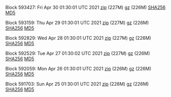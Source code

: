 Block 593427: Fri Apr 30 01:30:01 UTC 2021 [zip](https://files.01coin.io/mainnet/2021-04-30/bootstrap.dat.zip) (227M) [gz](https://files.01coin.io/mainnet/2021-04-30/bootstrap.dat.tar.gz) (226M) [SHA256](https://files.01coin.io/mainnet/2021-04-30/sha256.txt) [MD5](https://files.01coin.io/mainnet/2021-04-30/md5.txt)

Block 593159: Thu Apr 29 01:30:01 UTC 2021 [zip](https://files.01coin.io/mainnet/2021-04-29/bootstrap.dat.zip) (227M) [gz](https://files.01coin.io/mainnet/2021-04-29/bootstrap.dat.tar.gz) (226M) [SHA256](https://files.01coin.io/mainnet/2021-04-29/sha256.txt) [MD5](https://files.01coin.io/mainnet/2021-04-29/md5.txt)

Block 592829: Wed Apr 28 01:30:01 UTC 2021 [zip](https://files.01coin.io/mainnet/2021-04-28/bootstrap.dat.zip) (227M) [gz](https://files.01coin.io/mainnet/2021-04-28/bootstrap.dat.tar.gz) (226M) [SHA256](https://files.01coin.io/mainnet/2021-04-28/sha256.txt) [MD5](https://files.01coin.io/mainnet/2021-04-28/md5.txt)

Block 592529: Tue Apr 27 01:30:02 UTC 2021 [zip](https://files.01coin.io/mainnet/2021-04-27/bootstrap.dat.zip) (227M) [gz](https://files.01coin.io/mainnet/2021-04-27/bootstrap.dat.tar.gz) (226M) [SHA256](https://files.01coin.io/mainnet/2021-04-27/sha256.txt) [MD5](https://files.01coin.io/mainnet/2021-04-27/md5.txt)

Block 592059: Mon Apr 26 01:30:01 UTC 2021 [zip](https://files.01coin.io/mainnet/2021-04-26/bootstrap.dat.zip) (226M) [gz](https://files.01coin.io/mainnet/2021-04-26/bootstrap.dat.tar.gz) (226M) [SHA256](https://files.01coin.io/mainnet/2021-04-26/sha256.txt) [MD5](https://files.01coin.io/mainnet/2021-04-26/md5.txt)

Block 591703: Sun Apr 25 01:30:01 UTC 2021 [zip](https://files.01coin.io/mainnet/2021-04-25/bootstrap.dat.zip) (226M) [gz](https://files.01coin.io/mainnet/2021-04-25/bootstrap.dat.tar.gz) (226M) [SHA256](https://files.01coin.io/mainnet/2021-04-25/sha256.txt) [MD5](https://files.01coin.io/mainnet/2021-04-25/md5.txt)
